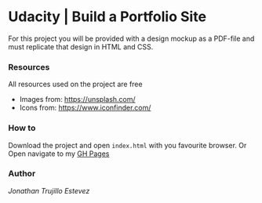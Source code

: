 # Udacity | Build a Portfolio Site
For this project you will be provided with a design mockup as a PDF-file and must replicate that design in HTML and CSS.

### Resources
All resources used on the project are free
- Images from: https://unsplash.com/
- Icons from:  https://www.iconfinder.com/

### How to
Download the project and open `index.html` with you favourite browser.
Or
Open navigate to my [GH Pages](https://jonathantres.github.io/FEND-BuildAPortfolioSite/)

### Author 
_Jonathan Trujillo Estevez_
